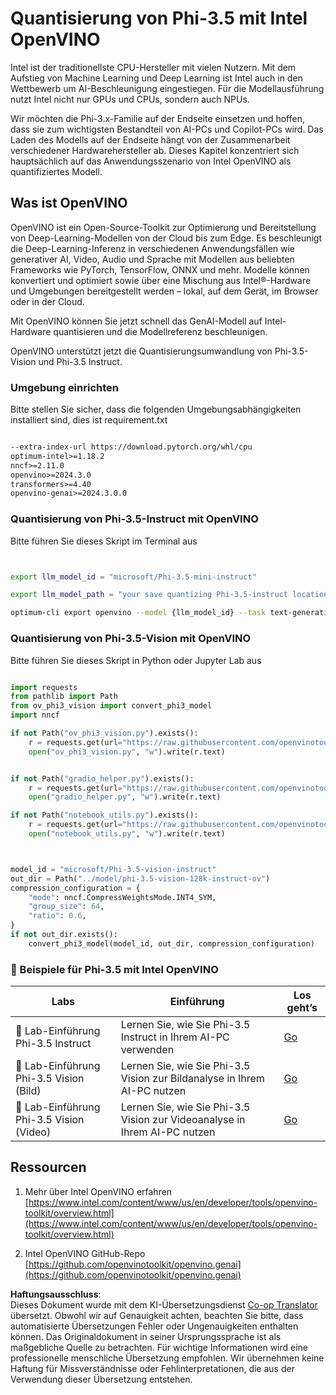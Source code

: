 <!--
CO_OP_TRANSLATOR_METADATA:
{
  "original_hash": "3139a6a82f357a9f90f1fe51c4caf65a",
  "translation_date": "2025-05-07T10:46:19+00:00",
  "source_file": "md/01.Introduction/04/UsingIntelOpenVINOQuantifyingPhi.md",
  "language_code": "de"
}
-->
# **Quantisierung von Phi-3.5 mit Intel OpenVINO**

Intel ist der traditionellste CPU-Hersteller mit vielen Nutzern. Mit dem Aufstieg von Machine Learning und Deep Learning ist Intel auch in den Wettbewerb um AI-Beschleunigung eingestiegen. Für die Modellausführung nutzt Intel nicht nur GPUs und CPUs, sondern auch NPUs.

Wir möchten die Phi-3.x-Familie auf der Endseite einsetzen und hoffen, dass sie zum wichtigsten Bestandteil von AI-PCs und Copilot-PCs wird. Das Laden des Modells auf der Endseite hängt von der Zusammenarbeit verschiedener Hardwarehersteller ab. Dieses Kapitel konzentriert sich hauptsächlich auf das Anwendungsszenario von Intel OpenVINO als quantifiziertes Modell.

## **Was ist OpenVINO**

OpenVINO ist ein Open-Source-Toolkit zur Optimierung und Bereitstellung von Deep-Learning-Modellen von der Cloud bis zum Edge. Es beschleunigt die Deep-Learning-Inferenz in verschiedenen Anwendungsfällen wie generativer AI, Video, Audio und Sprache mit Modellen aus beliebten Frameworks wie PyTorch, TensorFlow, ONNX und mehr. Modelle können konvertiert und optimiert sowie über eine Mischung aus Intel®-Hardware und Umgebungen bereitgestellt werden – lokal, auf dem Gerät, im Browser oder in der Cloud.

Mit OpenVINO können Sie jetzt schnell das GenAI-Modell auf Intel-Hardware quantisieren und die Modellreferenz beschleunigen.

OpenVINO unterstützt jetzt die Quantisierungsumwandlung von Phi-3.5-Vision und Phi-3.5 Instruct.

### **Umgebung einrichten**

Bitte stellen Sie sicher, dass die folgenden Umgebungsabhängigkeiten installiert sind, dies ist requirement.txt

```txt

--extra-index-url https://download.pytorch.org/whl/cpu
optimum-intel>=1.18.2
nncf>=2.11.0
openvino>=2024.3.0
transformers>=4.40
openvino-genai>=2024.3.0.0

```

### **Quantisierung von Phi-3.5-Instruct mit OpenVINO**

Bitte führen Sie dieses Skript im Terminal aus

```bash


export llm_model_id = "microsoft/Phi-3.5-mini-instruct"

export llm_model_path = "your save quantizing Phi-3.5-instruct location"

optimum-cli export openvino --model {llm_model_id} --task text-generation-with-past --weight-format int4 --group-size 128 --ratio 0.6  --sym  --trust-remote-code {llm_model_path}


```

### **Quantisierung von Phi-3.5-Vision mit OpenVINO**

Bitte führen Sie dieses Skript in Python oder Jupyter Lab aus

```python

import requests
from pathlib import Path
from ov_phi3_vision import convert_phi3_model
import nncf

if not Path("ov_phi3_vision.py").exists():
    r = requests.get(url="https://raw.githubusercontent.com/openvinotoolkit/openvino_notebooks/latest/notebooks/phi-3-vision/ov_phi3_vision.py")
    open("ov_phi3_vision.py", "w").write(r.text)


if not Path("gradio_helper.py").exists():
    r = requests.get(url="https://raw.githubusercontent.com/openvinotoolkit/openvino_notebooks/latest/notebooks/phi-3-vision/gradio_helper.py")
    open("gradio_helper.py", "w").write(r.text)

if not Path("notebook_utils.py").exists():
    r = requests.get(url="https://raw.githubusercontent.com/openvinotoolkit/openvino_notebooks/latest/utils/notebook_utils.py")
    open("notebook_utils.py", "w").write(r.text)



model_id = "microsoft/Phi-3.5-vision-instruct"
out_dir = Path("../model/phi-3.5-vision-128k-instruct-ov")
compression_configuration = {
    "mode": nncf.CompressWeightsMode.INT4_SYM,
    "group_size": 64,
    "ratio": 0.6,
}
if not out_dir.exists():
    convert_phi3_model(model_id, out_dir, compression_configuration)

```

### **🤖 Beispiele für Phi-3.5 mit Intel OpenVINO**

| Labs    | Einführung | Los geht’s |
| -------- | ------- |  ------- |
| 🚀 Lab-Einführung Phi-3.5 Instruct  | Lernen Sie, wie Sie Phi-3.5 Instruct in Ihrem AI-PC verwenden    |  [Go](../../../../../code/09.UpdateSamples/Aug/intel-phi35-instruct-zh.ipynb)    |
| 🚀 Lab-Einführung Phi-3.5 Vision (Bild) | Lernen Sie, wie Sie Phi-3.5 Vision zur Bildanalyse in Ihrem AI-PC nutzen      |  [Go](../../../../../code/09.UpdateSamples/Aug/intel-phi35-vision-img.ipynb)    |
| 🚀 Lab-Einführung Phi-3.5 Vision (Video)   | Lernen Sie, wie Sie Phi-3.5 Vision zur Videoanalyse in Ihrem AI-PC nutzen    |  [Go](../../../../../code/09.UpdateSamples/Aug/intel-phi35-vision-video.ipynb)    |

## **Ressourcen**

1. Mehr über Intel OpenVINO erfahren [https://www.intel.com/content/www/us/en/developer/tools/openvino-toolkit/overview.html](https://www.intel.com/content/www/us/en/developer/tools/openvino-toolkit/overview.html)

2. Intel OpenVINO GitHub-Repo [https://github.com/openvinotoolkit/openvino.genai](https://github.com/openvinotoolkit/openvino.genai)

**Haftungsausschluss**:  
Dieses Dokument wurde mit dem KI-Übersetzungsdienst [Co-op Translator](https://github.com/Azure/co-op-translator) übersetzt. Obwohl wir auf Genauigkeit achten, beachten Sie bitte, dass automatisierte Übersetzungen Fehler oder Ungenauigkeiten enthalten können. Das Originaldokument in seiner Ursprungssprache ist als maßgebliche Quelle zu betrachten. Für wichtige Informationen wird eine professionelle menschliche Übersetzung empfohlen. Wir übernehmen keine Haftung für Missverständnisse oder Fehlinterpretationen, die aus der Verwendung dieser Übersetzung entstehen.